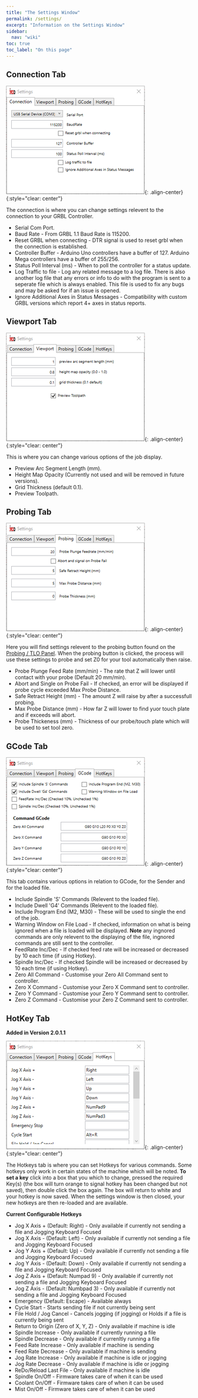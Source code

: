 ```yaml
---
title: "The Settings Window"
permalink: /settings/
excerpt: "Information on the Settings Window"
sidebar:
  nav: "wiki"
toc: true
toc_label: "On this page"
---
```


## Connection Tab

![](/images/wiki/3rdd_settings_connection.png){: .align-center}
{:style="clear: center"}

The connection is where you can change settings relevent to the connection to your GRBL Controller.
* Serial Com Port.
* Baud Rate - From GRBL 1.1 Baud Rate is 115200.
* Reset GRBL when connecting - DTR signal is used to reset grbl when the connection is established.
* Controller Buffer - Arduino Uno controllers have a buffer of 127.  Arduino Mega controllers have a buffer of 255/256.
* Status Poll Interval (ms) - When to poll the controller for a status update.
* Log Traffic to file - Log any related message to a log file.  There is also another log file that any errors or info to do with the program is sent to a seperate file which is always enabled. This file is used to fix any bugs and may be asked for if an issue is opened.
* Ignore Additional Axes in Status Messages - Compatibility with custom GRBL versions which report 4+ axes in status reports.

## Viewport Tab

![](/images/wiki/3rdd_settings_viewport.png){: .align-center}
{:style="clear: center"}

This is where you can change various options of the job display.
* Preview Arc Segment Length (mm).
* Height Map Opacity (Currently not used and will be removed in future versions).
* Grid Thickness (default 0.1).
* Preview Toolpath.

## Probing Tab

![](/images/wiki/3rdd_settings_probing.png){: .align-center}
{:style="clear: center"}

Here you will find settings relevent to the probing button found on the [Probing / TLO Panel](https://3rd-dimension.github.io/probingpanel/).  When the probing button is clicked, the process will use these settings to probe and set Z0 for your tool automatically then raise.
* Probe Plunge Feed Rate (mm/min) - The rate that Z will lower until contact with your probe (Default 20 mm/min).
* Abort and Single on Probe Fail - If checked, an error will be displayed if probe cycle exceeded Max Probe Distance.
* Safe Retract Height (mm) - The amount Z will raise by after a successfull probing.
* Max Probe Distance (mm) - How far Z will lower to find yuor touch plate and if exceeds will abort.
* Probe Thickeness (mm) - Thickness of our probe/touch plate which will be used to set tool zero.

## GCode Tab

![](/images/wiki/3rdd_settings_gcode.png){: .align-center}
{:style="clear: center"}

This tab contains various options in relation to GCode, for the Sender and for the loaded file.
* Include Spindle 'S' Commands (Relevent to the loaded file).
* Include Dwell 'G4' Commands (Relevent to the loaded file).
* Include Program End (M2, M30) - These will be used to single the end of the job.
* Warning Window on File Load - If checked, information on what is being ignored when a file is loaded will be displayed.  **Note** any ingnored commands are only relevent to the displaying of the file, ingnored commands are still sent to the controller.
* FeedRate Inc/Dec - If checked feed rate will be increased or decreased by 10 each time (if using Hotkey).
* Spindle Inc/Dec - If checked Spindle will be increased or decreased by 10 each time (if using Hotkey).
* Zero All Command - Customise your Zero All Command sent to controller.
* Zero X Command - Customise your Zero X Command sent to controller.
* Zero Y Command - Customise your Zero Y Command sent to controller.
* Zero Z Command - Customise your Zero Z Command sent to controller.

## HotKey Tab 
**Added in Version 2.0.1.1**

![](/images/wiki/3rdd_settings_hotkey.png){: .align-center}
{:style="clear: center"}

The Hotkeys tab is where you can set Hotkeys for various commands.  Some hotkeys only work in certain states of the machine which will be noted.  **To set a key** click into a box that you which to change, pressed the required Key(s) (the box will turn orange to signal hotkey has been changed but not saved), then double click the box again.  The box will return to white and your hotkey is now saved.  When the settings window is then closed, your new hotkeys are then re-loaded and are available.

**Current Configurable Hotkeys**
* Jog X Axis + (Default: Right) - Only available if currently not sending a file and Jogging Keyboard Focused
* Jog X Axis - (Default: Left) - Only available if currently not sending a file and Jogging Keyboard Focused
* Jog Y Axis + (Default: Up) - Only available if currently not sending a file and Jogging Keyboard Focused
* Jog Y Axis - (Default: Down) - Only available if currently not sending a file and Jogging Keyboard Focused
* Jog Z Axis + (Default: Numpad 9) - Only available if currently not sending a file and Jogging Keyboard Focused
* Jog Z Axis - (Default: Numbpad 3) - Only available if currently not sending a file and Jogging Keyboard Focused
* Emergency (Default: Escape) - Available always
* Cycle Start - Starts sending file if not currently being sent
* File Hold / Jog Cancel - Cancels jogging (if jogging) or Holds if a file is currently being sent
* Return to Origin (Zero of X, Y, Z) - Only available if machine is idle
* Spindle Increase - Only available if currently running a file
* Spindle Decrease - Only available if currenltly running a file
* Feed Rate Increase - Only available if machine is sending
* Feed Rate Decrease - Only available if machine is sending
* Jog Rate Increase - Only available if machine is idle or jogging
* Jog Rate Decrease - Only available if machine is idle or jogging
* ReDo/Reload Last File - Only available if machine is idle
* Spindle On/Off - Firmware takes care of when it can be used
* Coolant On/Off - Firmware takes care of when it can be used
* Mist On/Off - Firmware takes care of when it can be used